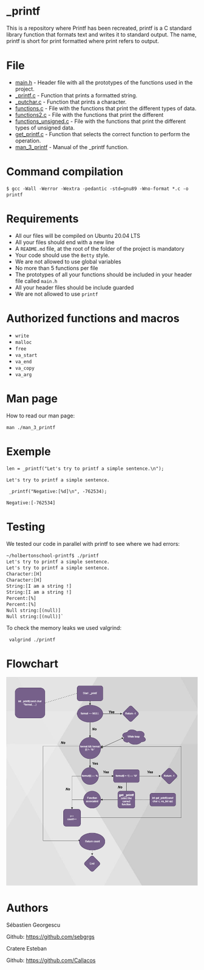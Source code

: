 # _printf
This is a repository where Printf has been recreated, printf is a C standard library function that formats text and writes it to standard output. The name, printf is short for print formatted where print refers to output.

# File
* [main.h](./main.h) - Header file with all the prototypes of the functions used in the project.
* [_printf.c](./_printf.c) - Function that prints a formatted string.
* [_putchar.c](./_putchar.c) - Function that prints a character.
* [functions.c](./functions.c) - File with the functions that print the different types of data.
* [functions2.c](./functions2.c) - File with the functions that print the different
* [functions_unsigned.c](./functions_unsigned.c) - File with the functions that print the different types of unsigned data.
* [get_printf.c](./get_printf.c) - Function that selects the correct function to perform the operation.		
* [man_3_printf](./man_3_printf) - Manual of the _printf function.
# Command compilation

```
$ gcc -Wall -Werror -Wextra -pedantic -std=gnu89 -Wno-format *.c -o printf
```

# Requirements

-   All our files will be compiled on Ubuntu 20.04 LTS 
-   All your files should end with a new line
-   A `README.md` file, at the root of the folder of the project is mandatory
-   Your code should use the `Betty` style.
-   We are not allowed to use global variables
-   No more than 5 functions per file
-   The prototypes of all your functions should be included in your header file called `main.h`
-   All your header files should be include guarded
-  We are not allowed to use `printf`

# Authorized functions and macros
-   `write`
-   `malloc`
-   `free`
-   `va_start`
-   `va_end`
-   `va_copy`
-   `va_arg`

# Man page
How to read our man page:
```
man ./man_3_printf
```

# Exemple 

```
len = _printf("Let's try to printf a simple sentence.\n");
```
```
Let's try to printf a simple sentence.
```
```
 _printf("Negative:[%d]\n", -762534);
```
```
Negative:[-762534]
```
# Testing
We tested our code in parallel with printf to see where we had errors:
```
~/holbertonschool-printf$ ./printf
Let's try to printf a simple sentence.
Let's try to printf a simple sentence.
Character:[H]
Character:[H]
String:[I am a string !]
String:[I am a string !]
Percent:[%]
Percent:[%]
Null string:[(null)]
Null string:[(null)]`
```
To check the memory leaks we used valgrind:
```
 valgrind ./printf
```



# Flowchart 
![Flowchart](_print.png)




# Authors
Sébastien Georgescu  

Github: https://github.com/sebgrgs

Cratere Esteban  
 
Github: https://github.com/Callacos
